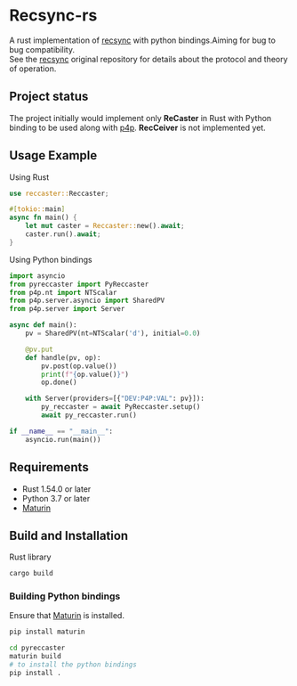 # Recsync-rs

A rust implementation of [recsync](https://github.com/ChannelFinder/recsync) with python bindings.Aiming for bug to bug compatibility.  
See the [recsync](https://github.com/ChannelFinder/recsync) original repository for details about the protocol and theory of operation.

## Project status 
The project initially would implement only **ReCaster** in Rust with Python binding to be used along with [p4p](https://github.com/mdavidsaver/p4p). 
**RecCeiver** is not implemented yet.

## Usage Example 

Using Rust

```rust
use reccaster::Reccaster;

#[tokio::main]
async fn main() {
    let mut caster = Reccaster::new().await;
    caster.run().await;
}

```

Using Python bindings
```python
import asyncio
from pyreccaster import PyReccaster
from p4p.nt import NTScalar
from p4p.server.asyncio import SharedPV
from p4p.server import Server

async def main():
    pv = SharedPV(nt=NTScalar('d'), initial=0.0)

    @pv.put
    def handle(pv, op):
        pv.post(op.value())
        print(f"{op.value()}")
        op.done()

    with Server(providers=[{"DEV:P4P:VAL": pv}]):
        py_reccaster = await PyReccaster.setup()
        await py_reccaster.run()

if __name__ == "__main__":
    asyncio.run(main())
```

## Requirements
* Rust 1.54.0 or later
* Python 3.7 or later
* [Maturin](https://github.com/PyO3/maturin) 

## Build and Installation

Rust library
```bash
cargo build
```

### Building Python bindings

Ensure that [Maturin](https://github.com/PyO3/maturin) is installed.

```bash
pip install maturin
```

```bash
cd pyreccaster
maturin build
# to install the python bindings
pip install . 
```
